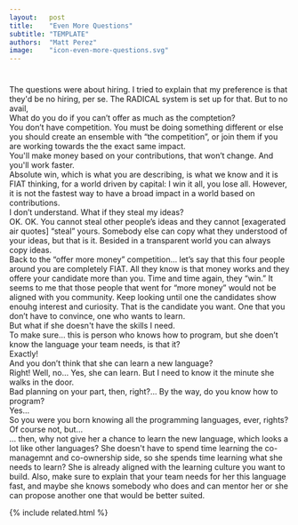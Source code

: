 ```yaml
---
layout:   post
title:    "Even More Questions"
subtitle: "TEMPLATE"
authors:  "Matt Perez"
image:    "icon-even-more-questions.svg"
---
```


<div style="display:none;">
 <p>Every time I talk about <span class="_paradigm">FIAT</span> and the co-ownership model a question always comes up that surprises me.</p>
</div>

<h1></h1>
 <div>The questions were about hiring. I tried to explain that my preference is that they'd be no hiring, per se. The <span class="_paradigm">RADICAL</span> system is set up for that. But to no avail,</div>
  <div class="_speakera">What do you do if you can&rsquo;t offer as much as the comptetion?</div>
  <div class="_speakerb">You don&rsquo;t have competition. You must be doing something different or else you should create an ensemble with &ldquo;the competition&rdquo;, or join them if you are working towards the the exact same impact.</div>
  <div class="_quotespan">You'll make money based on your contributions, that won&rsquo;t change. And you'll work faster.</div>
  <div><span class="_quotespanc">Absolute win</span>, which is what you are describing, is what we know and it is <span class="_paradigm">FIAT</span> thinking, for a world driven by capital: I win it all, you lose all. However, it is not the fastest way to have a broad impact in a world based on contributions.</div>
  <div class="_speakera">I don&rsquo;t understand. What if they steal my ideas?</div>
  <div class="_speakerb">OK. OK. You cannot steal other people&rsquo;s ideas and they cannot [exagerated air quotes] &ldquo;steal&rdquo; yours. Somebody else can copy what they understood of your ideas</span>, but that is it. Besided in a transparent world you can always copy ideas.</div>
  <div class="_quotespanc">Back to the &ldquo;offer more money&rdquo; competition&hellip; let&rsquo;s say that this four people around you are completely <span class="_paradigm">FIAT</span>. All they know is that money works and they offere your candidate more than you. Time and time again, they &ldquo;win.&rdquo; It seems to me that those people that went for &ldquo;more money&rdquo; would not be aligned with you community. Keep looking until one the candidates show enouhg interest and curiosity. That is the candidate you want. One that you don&rsquo;t have to convince, one who wants to learn.</div>
  <div class="_speakera">But what if she doesn't have the skills I need.</div>
  <div class="_speakerb">To make sure&hellip; this is person who knows how to program, but she doen&rsquo;t know the language your team needs, is that it?</div>
  <div class="_speakera">Exactly!</div>
  <div class="_speakerb">And you don&rsquo;t think that she can learn a new language?</div>
  <div class="_speakera">Right! Well, no&hellip; Yes, she can learn. But I need to know it the minute she walks in the door.</div>
  <div class="_speakerb">Bad planning on your part, then, right?&hellip; By the way, do you know how to program?</div>
  <div class="_speakera">Yes&hellip;</div>
  <div class="_speakerb">So you were you born knowing all the programming languages, ever, rights?</div>
  <div class="_speakera">Of course not, but&hellip;</div>
  <div class="_speakerb">&hellip; then, why not give her a chance to learn the new language, which looks a lot like other languages? She doesn't have to spend time learning the co-managemnt and co-ownership side, so she spends time learning what she needs to learn? She is already aligned with the learning culture you want to build. Also, make sure to explain that your team needs for her this language fast, and maybe she knows somebody who does and can mentor her or she can propose another one that would be better suited.</div>

{% include related.html %}